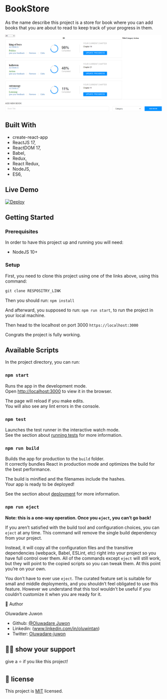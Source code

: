 # BookStore

As the name describe this project is a store for book where you can add books that you are about to read to keep track of your progress in them.

![project screenshot](./bookstore.png)


## Built With

- create-react-app
- ReactJS 17,
- ReactDOM 17,
- Babel,
- Redux,
- React Redux,
- NodeJS,
- ES6,

## Live Demo

[![Deploy](https://www.herokucdn.com/deploy/button.svg)](https://goofy-einstein-2f45f8.netlify.app/)

## Getting Started

### Prerequisites

In order to have this project up and running you will need:

- NodeJS 10+

### Setup

First, you need to clone this project using one of the links above, using this command:

```Javascript
git clone RESPOSITRY_LINK

```

Then you should run: `npm install`

And afterward, you supposed to run: `npm run start`, to run the project in your local machine.

Then head to the localhost on port 3000 `https://localhost:3000`

Congrats the project is fully working.

## Available Scripts

In the project directory, you can run:

### `npm start`

Runs the app in the development mode.\
Open [http://localhost:3000](http://localhost:3000) to view it in the browser.

The page will reload if you make edits.\
You will also see any lint errors in the console.

### `npm test`

Launches the test runner in the interactive watch mode.\
See the section about [running tests](https://facebook.github.io/create-react-app/docs/running-tests) for more information.

### `npm run build`

Builds the app for production to the `build` folder.\
It correctly bundles React in production mode and optimizes the build for the best performance.

The build is minified and the filenames include the hashes.\
Your app is ready to be deployed!

See the section about [deployment](https://facebook.github.io/create-react-app/docs/deployment) for more information.

### `npm run eject`

**Note: this is a one-way operation. Once you `eject`, you can’t go back!**

If you aren’t satisfied with the build tool and configuration choices, you can `eject` at any time. This command will remove the single build dependency from your project.

Instead, it will copy all the configuration files and the transitive dependencies (webpack, Babel, ESLint, etc) right into your project so you have full control over them. All of the commands except `eject` will still work, but they will point to the copied scripts so you can tweak them. At this point you’re on your own.

You don’t have to ever use `eject`. The curated feature set is suitable for small and middle deployments, and you shouldn’t feel obligated to use this feature. However we understand that this tool wouldn’t be useful if you couldn’t customize it when you are ready for it.

👤 Author

Oluwadare Juwon

- Github: [@Oluwadare Juwon](https://github.com/wintan1418)
- Linkedin: (www.linkedin.com/in/oluwintan)
- Twitter: [Oluwadare-juwon](https://twitter.com/@oluwadarejuwon)


## 🙋‍♂ show your support

give a ⭐️ if you like this project!

## 📝 license



This project is [MIT](LICENSE) licensed.